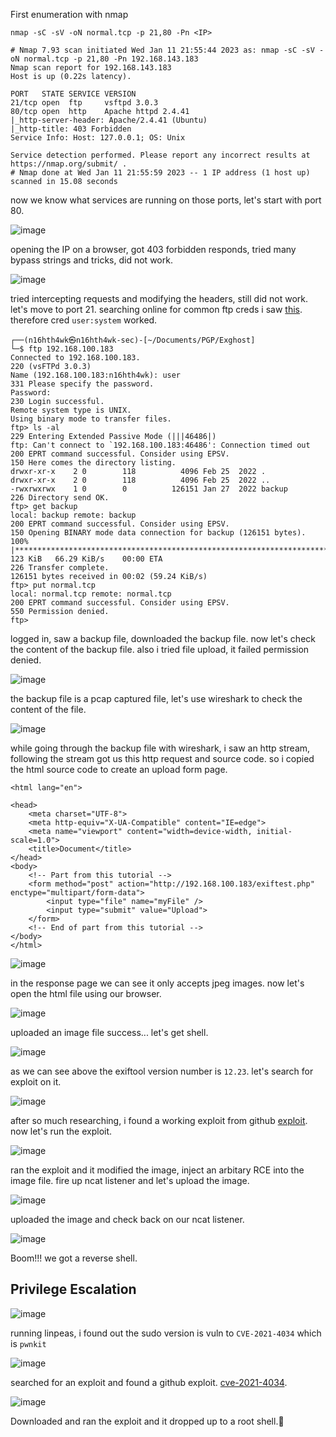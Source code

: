 First enumeration with nmap 

```
nmap -sC -sV -oN normal.tcp -p 21,80 -Pn <IP>
```

```
# Nmap 7.93 scan initiated Wed Jan 11 21:55:44 2023 as: nmap -sC -sV -oN normal.tcp -p 21,80 -Pn 192.168.143.183
Nmap scan report for 192.168.143.183
Host is up (0.22s latency).

PORT   STATE SERVICE VERSION
21/tcp open  ftp     vsftpd 3.0.3
80/tcp open  http    Apache httpd 2.4.41
|_http-server-header: Apache/2.4.41 (Ubuntu)
|_http-title: 403 Forbidden
Service Info: Host: 127.0.0.1; OS: Unix

Service detection performed. Please report any incorrect results at https://nmap.org/submit/ .
# Nmap done at Wed Jan 11 21:55:59 2023 -- 1 IP address (1 host up) scanned in 15.08 seconds
```

now we know what services are running on those ports, let's start with port 80.

![image](https://user-images.githubusercontent.com/87468669/211977517-e262597e-1f36-4aad-9210-80f0332714d6.png)

opening the IP on a browser, got 403 forbidden responds, tried many bypass strings and tricks, did not work.

![image](https://user-images.githubusercontent.com/87468669/211977567-7da96559-c10c-4272-9234-8a6f139f0217.png)

tried intercepting requests and modifying the headers, still did not work. let's move to port 21. searching online for common ftp creds i saw [this](https://raw.githubusercontent.com/danielmiessler/SecLists/master/Passwords/Default-Credentials/ftp-betterdefaultpasslist.txt). therefore cred `user:system` worked.

```
┌──(n16hth4wk㉿n16hth4wk-sec)-[~/Documents/PGP/Exghost]
└─$ ftp 192.168.100.183 
Connected to 192.168.100.183.
220 (vsFTPd 3.0.3)
Name (192.168.100.183:n16hth4wk): user
331 Please specify the password.
Password: 
230 Login successful.
Remote system type is UNIX.
Using binary mode to transfer files.
ftp> ls -al
229 Entering Extended Passive Mode (|||46486|)
ftp: Can't connect to `192.168.100.183:46486': Connection timed out
200 EPRT command successful. Consider using EPSV.
150 Here comes the directory listing.
drwxr-xr-x    2 0        118          4096 Feb 25  2022 .
drwxr-xr-x    2 0        118          4096 Feb 25  2022 ..
-rwxrwxrwx    1 0        0          126151 Jan 27  2022 backup
226 Directory send OK.
ftp> get backup
local: backup remote: backup
200 EPRT command successful. Consider using EPSV.
150 Opening BINARY mode data connection for backup (126151 bytes).
100% |*************************************************************************************************************************|   123 KiB   66.29 KiB/s    00:00 ETA
226 Transfer complete.
126151 bytes received in 00:02 (59.24 KiB/s)
ftp> put normal.tcp 
local: normal.tcp remote: normal.tcp
200 EPRT command successful. Consider using EPSV.
550 Permission denied.
ftp> 
```

logged in, saw a backup file, downloaded the backup file. now let's check the content of the backup file. also i tried file upload, it failed permission denied.

![image](https://user-images.githubusercontent.com/87468669/211977635-8ca6a7a4-061e-40d1-b2f2-b59767496f30.png)

the backup file is a pcap captured file, let's use wireshark to check the content of the file.

![image](https://user-images.githubusercontent.com/87468669/211977708-25964d2a-eca4-4f38-baca-ddac767d8ef9.png)

while going through the backup file with wireshark, i saw an http stream, following the stream got us this http request and source code. so i copied the html source code to create an upload form page.

```
<html lang="en">

<head>
	<meta charset="UTF-8">
	<meta http-equiv="X-UA-Compatible" content="IE=edge">
	<meta name="viewport" content="width=device-width, initial-scale=1.0">
	<title>Document</title>
</head>
<body>
	<!-- Part from this tutorial -->
	<form method="post" action="http://192.168.100.183/exiftest.php" enctype="multipart/form-data">
		<input type="file" name="myFile" />
		<input type="submit" value="Upload">
	</form>
	<!-- End of part from this tutorial -->
</body>
</html>
```

![image](https://user-images.githubusercontent.com/87468669/211977768-8859d4f1-4ba5-4bf6-b6b9-9ce84ae0d0a1.png)

in the response page we can see it only accepts jpeg images. now let's open the html file using our browser.

![image](https://user-images.githubusercontent.com/87468669/211977805-b25554da-0be5-4a38-a994-52e54d38145b.png)

uploaded an image file success... let's get shell.

![image](https://user-images.githubusercontent.com/87468669/211977831-c8c9c2b0-7a5c-4c31-a8b1-52b3ca77cac0.png)

as we can see above the exiftool version number is `12.23`. let's search for exploit on it.

![image](https://user-images.githubusercontent.com/87468669/211977901-6673a4d5-35ab-474d-b160-ce765509d460.png)

after so much researching, i found a working exploit from github [exploit](https://github.com/AssassinUKG/CVE-2021-22204). now let's run the exploit.

![image](https://user-images.githubusercontent.com/87468669/211978017-86240377-5e0b-42e0-9f1e-fa14432cff93.png)

ran the exploit and it modified the image, inject an arbitary RCE into the image file. fire up ncat listener and let's upload the image.

![image](https://user-images.githubusercontent.com/87468669/211978060-785cf724-51ad-4b24-9554-9aca16b9be53.png)

uploaded the image and check back on our ncat listener.

![image](https://user-images.githubusercontent.com/87468669/211978091-11e858b7-dfcf-46e2-84d9-228d7508e600.png)

Boom!!! we got a reverse shell.

## Privilege Escalation 

![image](https://user-images.githubusercontent.com/87468669/211989703-5a828a33-c988-4b02-8301-201d9eccbb36.png)

running linpeas, i found out the sudo version is vuln to `CVE-2021-4034` which is `pwnkit` 

![image](https://user-images.githubusercontent.com/87468669/211989063-3336703c-fc5c-42db-9e83-8b86604135bf.png)

searched for an exploit and found a github exploit. [cve-2021-4034](https://github.com/joeammond/CVE-2021-4034). 

![image](https://user-images.githubusercontent.com/87468669/211988813-ecb445c6-22bb-411b-873f-d20616ae1dbc.png)

Downloaded and ran the exploit and it dropped up to a root shell.🤠

